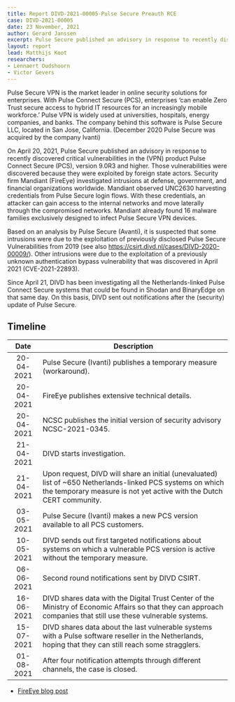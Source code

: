 ```yaml
---
title: Report DIVD-2021-00005-Pulse Secure Preauth RCE
case: DIVD-2021-00005
date: 23 November, 2021
author: Gerard Janssen
excerpt: Pulse Secure published an advisory in response to recently discovered critical vulnerabilities in the (VPN) product Pulse Connect Secure (PCS), version 9.0R3 and higher
layout: report
lead: Matthijs Koot
researchers: 
- Lennaert Oudshoorn
- Victor Gevers
---
```


Pulse Secure VPN is the market leader in online security solutions for enterprises. With Pulse Connect Secure (PCS), enterprises ‘can enable Zero Trust secure access to hybrid IT resources for an increasingly mobile workforce.’ Pulse VPN is widely used at universities, hospitals, energy companies, and banks. The company behind this software is Pulse Secure LLC, located in San Jose, California. (December 2020 Pulse Secure was acquired by the company Ivanti)

On April 20, 2021, Pulse Secure published an advisory in response to recently discovered critical vulnerabilities in the (VPN) product Pulse Connect Secure (PCS), version 9.0R3 and higher. Those vulnerabilities were discovered because they were exploited by foreign state actors. Security firm Mandiant (FireEye) investigated intrusions at defense, government, and financial organizations worldwide. Mandiant observed UNC2630 harvesting credentials from Pulse Secure login flows. With these credentials, an attacker can gain access to the internal networks and move laterally through the compromised networks. Mandiant already found 16 malware families exclusively designed to infect Pulse Secure VPN devices.

Based on an analysis by Pulse Secure (Avanti), it is suspected that some intrusions were due to the exploitation of previously disclosed Pulse Secure Vulnerabilities from 2019 (see also https://csirt.divd.nl/cases/DIVD-2020-00009/). Other intrusions were due to the exploitation of a previously unknown authentication bypass vulnerability that was discovered in April 2021 (CVE-2021-22893).

Since April 21, DIVD has been investigating all the Netherlands-linked Pulse Connect Secure systems that could be found in Shodan and BinaryEdge on that same day. On this basis, DIVD sent out notifications after the (security) update of Pulse Secure.

## Timeline

| Date  | Description |
|:-----:|-------------|
| 20-04-2021 | Pulse Secure (Ivanti) publishes a temporary measure (workaround). |
| 20-04-2021 | FireEye publishes extensive technical details. |
| 20-04-2021 | NCSC publishes the initial version of security advisory NCSC-2021-0345. |
| 21-04-2021 | DIVD starts investigation. |
| 21-04-2021 | Upon request, DIVD will share an initial (unevaluated) list of ~650 Netherlands-linked PCS systems on which the temporary measure is not yet active with the Dutch CERT community. |
| 03-05-2021 | Pulse Secure (Ivanti) makes a new PCS version available to all PCS customers. |
| 10-05-2021 | DIVD sends out first targeted notifications about systems on which a vulnerable PCS version is active without the temporary measure. |
| 06-06-2021 | Second round notifications sent by DIVD CSIRT. |
| 16-06-2021 | DIVD shares data with the Digital Trust Center of the Ministry of Economic Affairs so that they can approach companies that still use these vulnerable systems. |
| 15-07-2021 | DIVD shares data about the last vulnerable systems with a Pulse software reseller in the Netherlands, hoping that they can still reach some stragglers. |
| 01-08-2021 | After four notification attempts through different channels, the case is closed. |

- [FireEye blog post](https://www.fireeye.com/blog/threat-research/2021/04/suspected-apt-actors-leverage-bypass-techniques-pulse-secure-zero-day.html)
